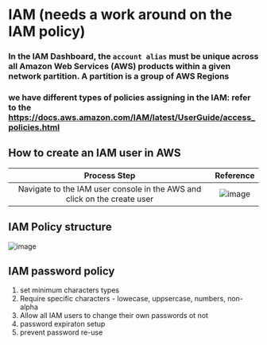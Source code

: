 # IAM (needs a work around on the IAM policy)

### In the IAM Dashboard, the `account alias` must be unique across all Amazon Web Services (AWS) products within a given network partition. A partition is a group of AWS Regions

### we have different types of policies assigning in the IAM: refer to the https://docs.aws.amazon.com/IAM/latest/UserGuide/access_policies.html

## How to create an IAM user in AWS
| Process Step | Reference |
| :---: | :---: |
Navigate to the IAM user console in the AWS and click on the create user | ![image](https://github.com/bhargavsp/aws_solution-architect/assets/45779321/d59b141b-0bc4-4c52-a173-fd01e3a01b71)


## IAM Policy structure
![image](https://github.com/bhargavsp/aws_solution-architect/assets/45779321/2f4b1f34-f6fe-4327-9fbd-bd040559abe4)


## IAM password policy
1. set minimum characters types
2. Require specific characters - lowecase, uppsercase, numbers, non-alpha
3. Allow all IAM users to change their own passwords ot not
4. password expiraton setup
5. prevent password re-use
